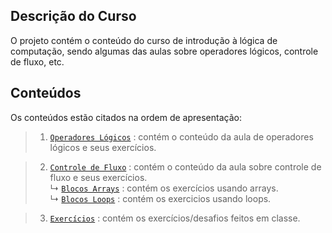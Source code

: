 ## Descrição do Curso

O projeto contém o conteúdo do curso de introdução à lógica de computação, sendo algumas das aulas sobre operadores lógicos, controle de fluxo, etc. 

## Conteúdos

Os conteúdos estão citados na ordem de apresentação:

> 1. [`Operadores Lógicos`](https://github.com/jsrbrt/Dio-java-basico/blob/main/1-logica-condicional-e-controle-de-fluxo/src/OperadoresLogicos.java) : contém o conteúdo da aula de operadores lógicos e seus exercícios.

> 2. [`Controle de Fluxo`](https://github.com/jsrbrt/Dio-java-basico/blob/main/1-logica-condicional-e-controle-de-fluxo/src/ControleDeFluxo.java) : contém o conteúdo da aula sobre controle de fluxo e seus exercícios.<br>
>    ↳ [`Blocos Arrays`](https://github.com/jsrbrt/Dio-java-basico/blob/main/1-logica-condicional-e-controle-de-fluxo/src/ExercicioArrays.java) : contém os exercícios usando arrays. <br>
>    ↳ [`Blocos Loops`](https://github.com/jsrbrt/Dio-java-basico/blob/main/1-logica-condicional-e-controle-de-fluxo/src/ExercicioLoops.java) : contém os exercicios usando loops.

>3. [`Exercícios`](https://github.com/jsrbrt/Dio-java-basico/tree/main/1-logica-condicional-e-controle-de-fluxo/src/ExerciciosMetodos) : contém os exercícios/desafios feitos em classe.
